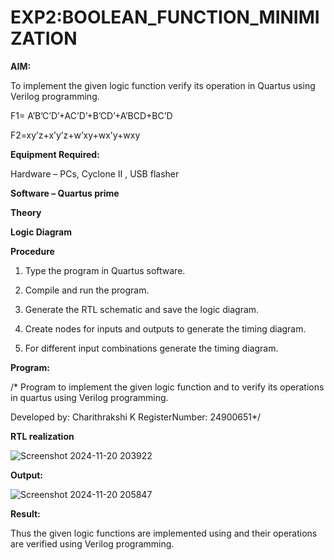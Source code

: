 # EXP2:BOOLEAN_FUNCTION_MINIMIZATION

**AIM:**

To implement the given logic function verify its operation in Quartus using Verilog programming.

F1= A’B’C’D’+AC’D’+B’CD’+A’BCD+BC’D 

F2=xy’z+x’y’z+w’xy+wx’y+wxy

**Equipment Required:**

Hardware – PCs, Cyclone II , USB flasher

**Software – Quartus prime**

**Theory**

**Logic Diagram**

**Procedure**

1.	Type the program in Quartus software.

2.	Compile and run the program.

3.	Generate the RTL schematic and save the logic diagram.

4.	Create nodes for inputs and outputs to generate the timing diagram.

5.	For different input combinations generate the timing diagram.


**Program:**

/* Program to implement the given logic function and to verify its operations in quartus using Verilog programming. 

Developed by: Charithrakshi K RegisterNumber: 24900651*/


**RTL realization**

![Screenshot 2024-11-20 203922](https://github.com/user-attachments/assets/90ed367e-693e-41ed-9448-575cbfad3a67)


**Output:**

![Screenshot 2024-11-20 205847](https://github.com/user-attachments/assets/864653c8-5517-4e46-990c-74dc87d67c2d)


**Result:**

Thus the given logic functions are implemented using and their operations are verified using Verilog programming.

